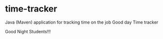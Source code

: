 # time-tracker
Java (Maven) application for tracking time on the job
Good day
Time tracker

Good Night Students!!!
